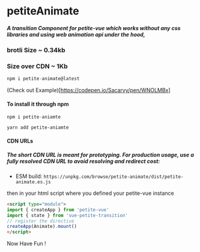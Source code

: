 # petiteAnimate
##### A transition Component for petite-vue which works without any css libraries and using web animation api under the hood,

### brotli Size ~ 0.34kb
### Size over CDN ~ 1Kb

```javascript
npm i petite-animate@latest
```

(Check out Example)[https://codepen.io/Sacarvy/pen/WNOLMBx]

#### To install it through npm

```javascript
npm i petite-aniamte
```

```yarn
yarn add petite-aniamte
```

#### CDN URLs

##### The short CDN URL is meant for prototyping. For production usage, use a fully resolved CDN URL to avoid resolving and redirect cost:

- ESM build: `https://unpkg.com/browse/petite-animate/dist/petite-animate.es.js`

then in your html script where you defined your petite-vue instance  
```html
<script type="module">
import { createApp } from 'petite-vue'
import { state } from 'vue-petite-transition'
// register the directive
createApp(Animate).mount()
</script>
```
Now Have Fun !
